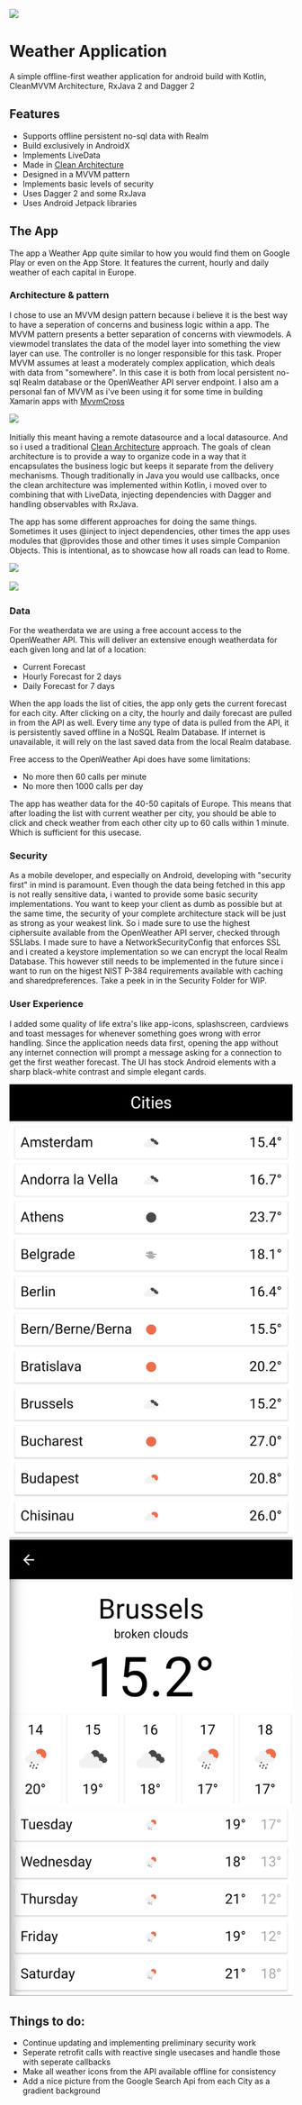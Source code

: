 ![](https://brands.home-assistant.io/_/openweathermap/logo.png)
# Weather Application
A simple offline-first weather application for android build with Kotlin, CleanMVVM Architecture, RxJava 2 and Dagger 2

## Features

- Supports offline persistent no-sql data with Realm
- Build exclusively in AndroidX
- Implements LiveData
- Made in [Clean Architecture](https://blog.cleancoder.com/uncle-bob/2012/08/13/the-clean-architecture.html)
- Designed in a MVVM pattern
- Implements basic levels of security
- Uses Dagger 2 and some RxJava
- Uses Android Jetpack libraries

## The App
The app a Weather App quite similar to how you would find them on Google Play or even on the App Store. It features the current, hourly and daily weather of each capital in Europe. 

### Architecture & pattern
I chose to use an MVVM design pattern because i believe it is the best way to have a seperation of concerns and business logic within a app. The MVVM pattern presents a better separation of concerns with viewmodels. A viewmodel translates the data of the model layer into something the view layer can use. The controller is no longer responsible for this task. Proper MVVM assumes at least a moderately complex application, which deals with data from "somewhere". In this case it is both from local persistent no-sql Realm database or the OpenWeather API server endpoint. I also am a personal fan of MVVM as i've been using it for some time in building Xamarin apps with [MvvmCross](https://www.mvvmcross.com/)

![](https://josipsalkovic.com/wp-content/uploads/2019/12/mvvm_architecture.png)

Initially this meant having a remote datasource and a local datasource. And so i used a traditional [Clean Architecture](https://blog.cleancoder.com/uncle-bob/2012/08/13/the-clean-architecture.html) approach. The goals of clean architecture is to provide a way to organize code in a way that it encapsulates the business logic but keeps it separate from the delivery mechanisms. Though traditionally in Java you would use callbacks, once the clean architecture was implemented within Kotlin, i moved over to combining that with LiveData, injecting dependencies with Dagger and handling observables with RxJava.

The app has some different approaches for doing the same things. Sometimes it uses @inject to inject dependencies, other times the app uses modules that @provides those and other times it uses simple Companion Objects. This is intentional, as to showcase how all roads can lead to Rome.

![](https://josipsalkovic.com/wp-content/uploads/2019/12/clean-mvvm-1536x413.png)

![](https://blog.cleancoder.com/uncle-bob/images/2012-08-13-the-clean-architecture/CleanArchitecture.jpg)

### Data
For the weatherdata we are using a free account access to the OpenWeather API. This will deliver an extensive enough weatherdata for each given long and lat of a location:
- Current Forecast
- Hourly Forecast for 2 days
- Daily Forecast for 7 days

When the app loads the list of cities, the app only gets the current forecast for each city. After clicking on a city, the hourly and daily forecast are pulled in from the API as well. Every time any type of data is pulled from the API, it is persistently saved offline in a NoSQL Realm Database. If internet is unavailable, it will rely on the last saved data from the local Realm database.

Free access to the OpenWeather Api does have some limitations:
- No more then 60 calls per minute
- No more then 1000 calls per day

The app has weather data for the 40-50 capitals of Europe. This means that after loading the list with current weather per city, you should be able to click and check weather from each other city up to 60 calls within 1 minute. Which is sufficient for this usecase.

### Security
As a mobile developer, and especially on Android, developing with "security first" in mind is paramount. Even though the data being fetched in this app is not really sensitive data, i wanted to provide some basic security implementations. You want to keep your client as dumb as possible but at the same time, the security of your complete architecture stack will be just as strong as your weakest link. So i made sure to use the highest ciphersuite available from the OpenWeather API server, checked through SSLlabs. I made sure to have a NetworkSecurityConfig that enforces SSL and i created a keystore implementation so we can encrypt the local Realm Database. This however still needs to be implemented in the future since i want to run on the higest NIST P-384 requirements available with caching and sharedpreferences. Take a peek in in the Security Folder for WIP.

### User Experience
I added some quality of life extra's like app-icons, splashscreen, cardviews and toast messages for whenever something goes wrong with error handling. Since the application needs data first, opening the app without any internet connection will prompt a message asking for a connection to get the first weather forecast. The UI has stock Android elements with a sharp black-white contrast and simple elegant cards.

![citylist](/assets/CityList.png "City List")<!-- .element height="25%" width="25%" --> ![cityweather](/assets/CityWeather.png "City Weather")<!-- .element height="25%" width="25%" -->

## Things to do:
- Continue updating and implementing preliminary security work
- Seperate retrofit calls with reactive single usecases and handle those with seperate callbacks
- Make all weather icons from the API available offline for consistency
- Add a nice picture from the Google Search Api from each City as a gradient background
